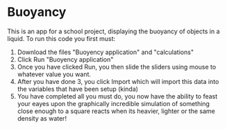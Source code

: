 # Buoyancy

This is an app for a school project, displaying the buoyancy of objects in a liquid.
To run this code you first must:
1. Download the files "Buoyency application" and "calculations"
2. Click Run "Buoyency application" 
3. Once you have clicked Run, you then slide the sliders using mouse to whatever value you want.
4. After you have done 3, you click Import which will import this data into the variables that have been setup (kinda)
5. You have completed all you must do, you now have the ability to feast your eayes upon the graphically incredible simulation of something close enough to a square reacts when its heavier, lighter or the same density as water!